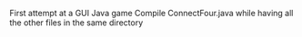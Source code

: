 First attempt at a GUI Java game
Compile ConnectFour.java while having all the other files in the same directory 
